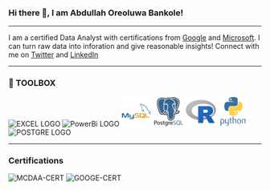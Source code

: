 ### Hi there 👋, I am Abdullah Oreoluwa Bankole!

---
I am a certified Data Analyst with certifications from [Google](https://coursera.org/share/ff65e72cc919b4c7f7ff1b18fd7e5604) and [Microsoft](https://www.credly.com/badges/c8261f14-6c91-463c-bbd0-52a41a5e3c94/public_url). I can turn raw data into inforation and give reasonable insights!
Connect with me on [Twitter](https://twitter.com/BankoleOre) and [LinkedIn](https://www.linkedin.com/in/abdullahbankole/)

---
### 🧰 TOOLBOX
<img src ="https://cdn.worldvectorlogo.com/logos/excel-4.svg" alt="EXCEL LOGO" width="60" height="60" /> <img src ="https://cdn.worldvectorlogo.com/logos/power-bi-1.svg" alt="PowerBi LOGO" width="60" height="60" /> <img src ="https://github.com/devicons/devicon/blob/master/icons/mysql/mysql-original-wordmark.svg" alt="MYSQL LOGO" width="60" height="60" /> <img src ="https://github.com/devicons/devicon/blob/master/icons/postgresql/postgresql-original-wordmark.svg" alt="POSTGRE LOGO" width="60" height="60" />  <img src ="https://github.com/devicons/devicon/blob/master/icons/r/r-original.svg" alt="R LOGO" width="60" height="60" />   <img src ="https://github.com/devicons/devicon/blob/master/icons/python/python-original-wordmark.svg" alt="POSTGRE LOGO" width="60" height="60" /> 
<img src= "https://cdn.worldvectorlogo.com/logos/microsoft-sql-server-1.svg" alt="POSTGRE LOGO" width="60" height="60" />

---
### Certifications

<img src ="https://user-images.githubusercontent.com/57878434/177330699-4ceac2a8-aaa6-49b1-8769-618589d62511.jpg" alt="MCDAA-CERT" width="500" height="500" /> <img src ="https://user-images.githubusercontent.com/57878434/177331440-76097720-2073-4257-aa8b-4974ecfcadbb.jpg" alt="GOOGE-CERT" width="500" height="500" />


<!--
**OreBank/OreBank** is a ✨ _special_ ✨ repository because its `README.md` (this file) appears on your GitHub profile.

Here are some ideas to get you started:

- 🔭 I’m currently working on ...
- 🌱 I’m currently learning ...
- 👯 I’m looking to collaborate on ...
- 🤔 I’m looking for help with ...
- 💬 Ask me about ...
- 📫 How to reach me: ...
- 😄 Pronouns: ...
- ⚡ Fun fact: ...
-->
